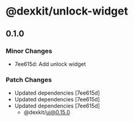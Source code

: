 # @dexkit/unlock-widget

## 0.1.0

### Minor Changes

- 7ee615d: Add unlock widget

### Patch Changes

- Updated dependencies [7ee615d]
- Updated dependencies [7ee615d]
- Updated dependencies [7ee615d]
  - @dexkit/ui@0.15.0
